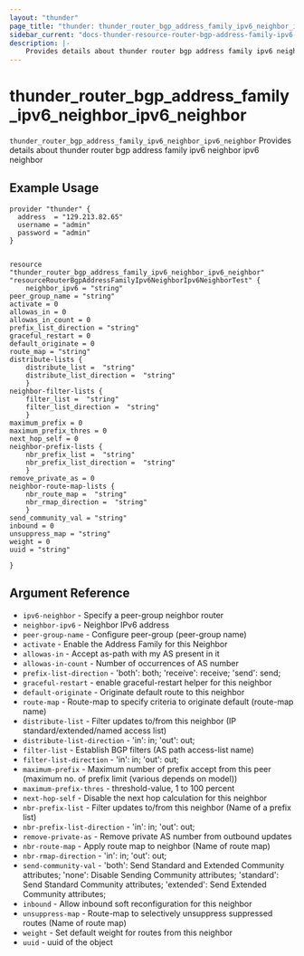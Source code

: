```yaml
---
layout: "thunder"
page_title: "thunder: thunder_router_bgp_address_family_ipv6_neighbor_ipv6_neighbor"
sidebar_current: "docs-thunder-resource-router-bgp-address-family-ipv6-neighbor-ipv6-neighbor"
description: |-
    Provides details about thunder router bgp address family ipv6 neighbor ipv6 neighbor resource for A10
---
```


# thunder\_router\_bgp\_address\_family\_ipv6\_neighbor\_ipv6\_neighbor

`thunder_router_bgp_address_family_ipv6_neighbor_ipv6_neighbor` Provides details about thunder router bgp address family ipv6 neighbor ipv6 neighbor
## Example Usage


```hcl
provider "thunder" {
  address  = "129.213.82.65"
  username = "admin"
  password = "admin"
}


resource "thunder_router_bgp_address_family_ipv6_neighbor_ipv6_neighbor" "resourceRouterBgpAddressFamilyIpv6NeighborIpv6NeighborTest" {
	neighbor_ipv6 = "string"
peer_group_name = "string"
activate = 0
allowas_in = 0
allowas_in_count = 0
prefix_list_direction = "string"
graceful_restart = 0
default_originate = 0
route_map = "string"
distribute-lists {   
	distribute_list =  "string" 
	distribute_list_direction =  "string" 
	}
neighbor-filter-lists {   
	filter_list =  "string" 
	filter_list_direction =  "string" 
	}
maximum_prefix = 0
maximum_prefix_thres = 0
next_hop_self = 0
neighbor-prefix-lists {   
	nbr_prefix_list =  "string" 
	nbr_prefix_list_direction =  "string" 
	}
remove_private_as = 0
neighbor-route-map-lists {   
	nbr_route_map =  "string" 
	nbr_rmap_direction =  "string" 
	}
send_community_val = "string"
inbound = 0
unsuppress_map = "string"
weight = 0
uuid = "string"
 
}

```

## Argument Reference

* `ipv6-neighbor` - Specify a peer-group neighbor router
* `neighbor-ipv6` - Neighbor IPv6 address
* `peer-group-name` - Configure peer-group (peer-group name)
* `activate` - Enable the Address Family for this Neighbor
* `allowas-in` - Accept as-path with my AS present in it
* `allowas-in-count` - Number of occurrences of AS number
* `prefix-list-direction` - 'both': both; 'receive': receive; 'send': send;
* `graceful-restart` - enable graceful-restart helper for this neighbor
* `default-originate` - Originate default route to this neighbor
* `route-map` - Route-map to specify criteria to originate default (route-map name)
* `distribute-list` - Filter updates to/from this neighbor (IP standard/extended/named access list)
* `distribute-list-direction` - 'in': in; 'out': out;
* `filter-list` - Establish BGP filters (AS path access-list name)
* `filter-list-direction` - 'in': in; 'out': out;
* `maximum-prefix` - Maximum number of prefix accept from this peer (maximum no. of prefix limit (various depends on model))
* `maximum-prefix-thres` - threshold-value, 1 to 100 percent
* `next-hop-self` - Disable the next hop calculation for this neighbor
* `nbr-prefix-list` - Filter updates to/from this neighbor (Name of a prefix list)
* `nbr-prefix-list-direction` - 'in': in; 'out': out;
* `remove-private-as` - Remove private AS number from outbound updates
* `nbr-route-map` - Apply route map to neighbor (Name of route map)
* `nbr-rmap-direction` - 'in': in; 'out': out;
* `send-community-val` - 'both': Send Standard and Extended Community attributes; 'none': Disable Sending Community attributes; 'standard': Send Standard Community attributes; 'extended': Send Extended Community attributes;
* `inbound` - Allow inbound soft reconfiguration for this neighbor
* `unsuppress-map` - Route-map to selectively unsuppress suppressed routes (Name of route map)
* `weight` - Set default weight for routes from this neighbor
* `uuid` - uuid of the object

